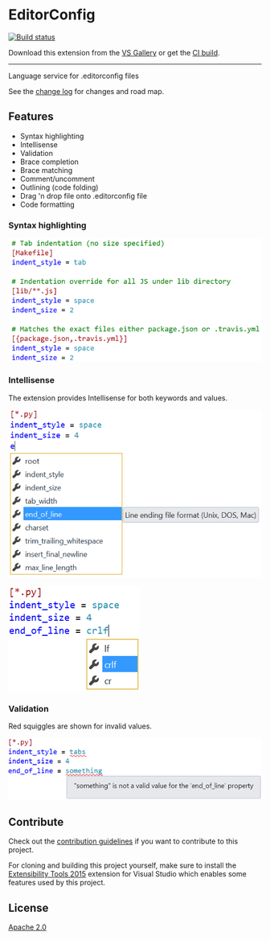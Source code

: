 # EditorConfig

<!-- Replace this badge with your own-->
[![Build status](https://ci.appveyor.com/api/projects/status/hv6uyc059rqbc6fj?svg=true)](https://ci.appveyor.com/project/madskristensen/extensibilitytools)

<!-- Update the VS Gallery link after you upload the VSIX-->
Download this extension from the [VS Gallery](https://visualstudiogallery.msdn.microsoft.com/a8c00bab-9ef3-47a4-8aaa-802d5cdb6ec0)
or get the [CI build](http://vsixgallery.com/extension/1209461d-57f8-46a4-814a-dbe5fecef941/).

---------------------------------------

Language service for .editorconfig files

See the [change log](CHANGELOG.md) for changes and road map.

## Features

- Syntax highlighting
- Intellisense
- Validation
- Brace completion
- Brace matching
- Comment/uncomment
- Outlining (code folding)
- Drag 'n drop file onto .editorconfig file
- Code formatting

### Syntax highlighting

![Classification](art/classification.png)

### Intellisense
The extension provides Intellisense for both keywords and values.

![Classification](art/keyword-intellisense.png)  

![Classification](art/value-intellisense.png)

### Validation
Red squiggles are shown for invalid values.

![Classification](art/validation.png)

## Contribute
Check out the [contribution guidelines](.github/CONTRIBUTING.md)
if you want to contribute to this project.

For cloning and building this project yourself, make sure
to install the
[Extensibility Tools 2015](https://visualstudiogallery.msdn.microsoft.com/ab39a092-1343-46e2-b0f1-6a3f91155aa6)
extension for Visual Studio which enables some features
used by this project.

## License
[Apache 2.0](LICENSE)